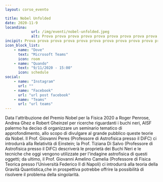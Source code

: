 ```yaml
---
layout: corso_evento

title: Nobel Unfolded
date: 2020-11-9
locandina: 
            url: /img/eventi/nobel-unfolded.jpeg
            alt: Prova prova prova prova prova prova prova prova prova prova prova prova prova prova prova prova prova prova prova prova prova prova prova
incipit: Prova prova prova prova prova prova prova prova prova prova prova prova prova prova prova prova prova prova prova prova prova prova prova
icon_block_list:
    - name: "Dove"
      text: "Microsoft Teams"
      icon: room
    - name: "Quando"
      text: "9/11/2020 - 15:00"
      icon: schedule
social:
    - name: "Instagram"
      url: ""
    - name: "Facebook"
      url: "url post facebook"
    - name: "Teams"
      url: "url teams"
---
```


Data l'attribuzione del Premio Nobel per la Fisica 2020 a Roger Penrose, Andrea Ghez e Robert Gheinzel per ricerche riguardanti i buchi neri, AISF palermo ha deciso di organizzare un seminario tematico di approfondimento, allo scopo di divulgare al grande pubblico queste teorie da Nobel. Il Prof. Giovanni Peres (Professore di Astrofisica presso il DiFC) ci introdurrà alla Relatività di Einstein; la Prof. Tiziana Di Salvo (Professore di Astrofisica presso il DiFC) descriverà le proprietà dei Buchi Neri e le tecniche che oggi vengono utilizzate per l'indagine astrofisica di questi oggetti; da ultimo, il Prof. Giovanni Amelino Camelia (Professore di Fisica Teorica presso l’Università Federico II di Napoli) ci introdurrà alla teoria della Gravità Quantistica,che in prospettiva potrebbe offrire la possibilità di risolvere il problema della singolarità.